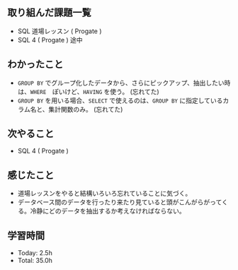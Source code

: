## 取り組んだ課題一覧
- SQL 道場レッスン ( Progate )
- SQL 4 ( Progate ) 途中
## わかったこと
- ```GROUP BY``` でグループ化したデータから、さらにピックアップ、抽出したい時は、```WHERE```　ぽいけど、```HAVING``` を使う。 (忘れてた)
- ```GROUP BY``` を用いる場合、```SELECT``` で使えるのは、```GROUP BY``` に指定しているカラム名と、集計関数のみ。 (忘れてた)
## 次やること
- SQL 4 ( Progate )
## 感じたこと
- 道場レッスンをやると結構いろいろ忘れていることに気づく。
- データベース間のデータを行ったり来たり見ていると頭がこんがらがってくる。冷静にどのデータを抽出するか考えなければならない。
## 学習時間
- Today: 2.5h
- Total: 35.0h
